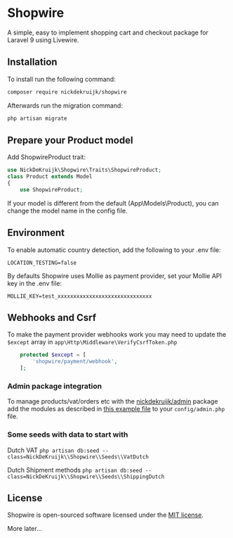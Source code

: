 # Shopwire
A simple, easy to implement shopping cart and checkout package for Laravel 9 using Livewire.

## Installation

To install run the following command:

```bash
composer require nickdekruijk/shopwire
```

Afterwards run the migration command:
```bash
php artisan migrate
```

## Prepare your Product model
Add ShopwireProduct trait:
```php
use NickDeKruijk\Shopwire\Traits\ShopwireProduct;
class Product extends Model
{
    use ShopwireProduct;
```
If your model is different from the default (App\Models\Product), you can change the model name in the config file.

## Environment
To enable automatic country detection, add the following to your .env file:
```
LOCATION_TESTING=false
```
By defaults Shopwire uses Mollie as payment provider, set your Mollie API key in the .env file:
```
MOLLIE_KEY=test_xxxxxxxxxxxxxxxxxxxxxxxxxxxxxx
```

## Webhooks and Csrf
To make the payment provider webhooks work you may need to update the `$except` array in `app\Http\Middleware\VerifyCsrfToken.php`
```php
    protected $except = [
        'shopwire/payment/webhook',
    ];
```

### Admin package integration
To manage products/vat/orders etc with the [nickdekruijk/admin](https://github.com/nickdekruijk/admin) package add the modules as described in [this example file](https://github.com/nickdekruijk/webshop/blob/master/src/examples/admin.md) to your `config/admin.php` file.

### Some seeds with data to start with
Dutch VAT
`php artisan db:seed --class=NickDeKruijk\\Shopwire\\Seeds\\VatDutch`

Dutch Shipment methods
`php artisan db:seed --class=NickDeKruijk\\Shopwire\\Seeds\\ShippingDutch`

## License
Shopwire is open-sourced software licensed under the [MIT license](https://opensource.org/licenses/MIT).

More later...
